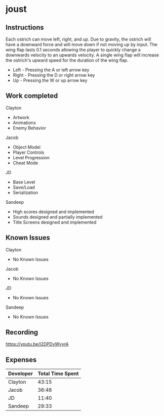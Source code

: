 # joust

## Instructions
Each ostrich can move left, right, and up. Due to gravity, the ostrich will have a downward force and 
will move down if not moving up by input. The wing flap lasts 0.1 seconds allowing the player to quickly change a downwards velocity 
to an upwards velocity. A single wing flap will increase the ostrich's upward speed for the duration of the wing flap.

* Left - Pressing the A or left arrow key
* Right - Pressing the D or right arrow key
* Up - Pressing the W or up arrow key

## Work completed
Clayton
* Artwork
* Animations
* Enemy Behavior

Jacob
* Object Model
* Player Controls
* Level Progression
* Cheat Mode

JD
* Base Level
* Save/Load
* Serialization

Sandeep
* High scores designed and implemented
* Sounds designed and partially implemented
* Title Screens designed and implemented

## Known Issues
Clayton
* No Known Issues

Jacob
* No Known Issues

JD
* No Known Issues

Sandeep
* No Known Issues

## Recording
https://youtu.be/I2DPDyWvyrA

## Expenses
| Developer | Total Time Spent |
|-----------|------------------|
| Clayton | 43:15 |
| Jacob | 36:48 |
| JD | 11:40 |
| Sandeep | 28:33 |
